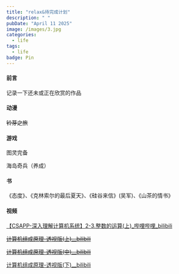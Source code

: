 ```yaml
---
title: "relax&待完成计划"
description: " "
pubDate: "April 11 2025"
image: /images/3.jpg
categories:
  - life
tags:
  - life
badge: Pin
---
```


#### 前言

记录一下还未或正在欣赏的作品

#### 动漫

~~铃芽之旅~~

#### 游戏

图灵完备

海岛奇兵（养成）

#### 书

《态度》、《克林索尔的最后夏天》、《硅谷来信》(吴军)、《山茶的情书》

#### 视频

[【CSAPP-深入理解计算机系统】2-3.整数的运算(上)\_哔哩哔哩\_bilibili](https://www.bilibili.com/video/BV13Z4y1V734?spm_id_from=333.788.player.switch&vd_source=6f3f092c4ab81603a895ccd30f0fdc27)

~~[计算机组成原理-透视版(上)\_\_bilibili](https://www.bilibili.com/video/BV1AnB8YxEw7/?spm_id_from=333.1387.favlist.content.click)~~

~~[计算机组成原理-透视版(中)\_\_bilibili](https://www.bilibili.com/video/BV1edBKYVEwo?spm_id_from=333.788.videopod.sections&vd_source=6f3f092c4ab81603a895ccd30f0fdc27)~~

[计算机组成原理-透视版(下)\_\_bilibili](https://www.bilibili.com/video/BV1iD68YQER6?spm_id_from=333.788.videopod.sections&vd_source=6f3f092c4ab81603a895ccd30f0fdc27)
